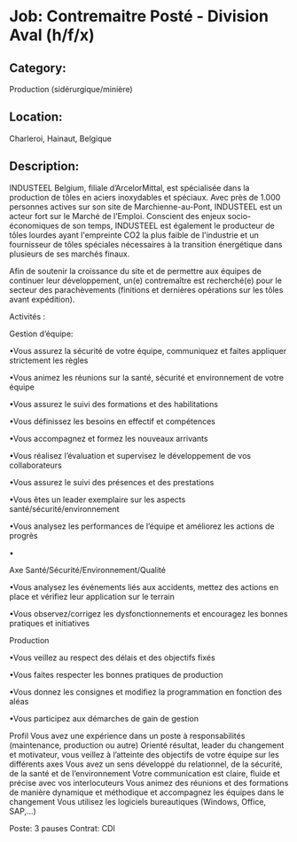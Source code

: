 # Job: Contremaitre Posté - Division Aval (h/f/x)
## Category: 
Production (sidérurgique/minière)
## Location: 
Charleroi, Hainaut, Belgique
## Description:
 
INDUSTEEL Belgium, filiale d’ArcelorMittal, est spécialisée dans la production de tôles en aciers inoxydables et spéciaux. Avec près de 1.000 personnes actives sur son site de Marchienne-au-Pont, INDUSTEEL est un acteur fort sur le Marché de l’Emploi. Conscient des enjeux socio-économiques de son temps, INDUSTEEL est également le producteur de tôles lourdes ayant l'empreinte CO2 la plus faible de l'industrie et un fournisseur de tôles spéciales nécessaires à la transition énergétique dans plusieurs de ses marchés finaux.
 
Afin de soutenir la croissance du site et de permettre aux équipes de continuer leur développement, un(e) contremaître est recherché(e) pour le secteur des parachèvements (finitions et dernières opérations sur les tôles avant expédition).
 
Activités :
 
Gestion d’équipe:

•Vous assurez la sécurité de votre équipe, communiquez et faites appliquer strictement les règles


•Vous animez les réunions sur la santé, sécurité et environnement de votre équipe


•Vous assurez le suivi des formations et des habilitations


•Vous définissez les besoins en effectif et compétences                               


•Vous accompagnez et formez les nouveaux arrivants


•Vous réalisez l’évaluation et supervisez le développement de vos collaborateurs           


•Vous assurez le suivi des présences et des prestations


•Vous êtes un leader exemplaire sur les aspects santé/sécurité/environnement


•Vous analysez les performances de l’équipe et améliorez les actions de progrès


•

Axe Santé/Sécurité/Environnement/Qualité

•Vous analysez les événements liés aux accidents, mettez des actions en place et vérifiez leur application sur le terrain


•Vous observez/corrigez les dysfonctionnements et encouragez les bonnes pratiques et initiatives

 
Production          

•Vous veillez au respect des délais et des objectifs fixés                          


•Vous faites respecter les bonnes pratiques de production            


•Vous donnez les consignes et modifiez la programmation en fonction des aléas   


•Vous participez aux démarches de gain de gestion

 
Profil
Vous avez une expérience dans un poste à responsabilités (maintenance,
production ou autre)
Orienté résultat, leader du changement et motivateur, vous veillez à l’atteinte des
objectifs de votre équipe sur les différents axes
Vous avez un sens développé du relationnel, de la sécurité, de la santé et de
l’environnement
Votre communication est claire, fluide et précise avec vos interlocuteurs
Vous animez des réunions et des formations de manière dynamique et
méthodique et accompagnez les équipes dans le changement
Vous utilisez les logiciels bureautiques (Windows, Office, SAP,…)
 
Poste: 3 pauses
Contrat: CDI  
